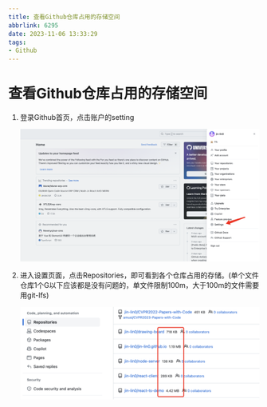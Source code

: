 ```yaml
---
title: 查看Github仓库占用的存储空间
abbrlink: 6295
date: 2023-11-06 13:33:29
tags:
- Github
---
```


# 查看Github仓库占用的存储空间

1. 登录Github首页，点击账户的setting

   ![image-20231106133638213](查看Github仓库占用的存储空间/image-20231106133638213.png)

2. 进入设置页面，点击Repositories，即可看到各个仓库占用的存储。(单个文件仓库1个G以下应该都是没有问题的，单文件限制100m，大于100m的文件需要用git-lfs)

   ![image-20231106133806358](查看Github仓库占用的存储空间/image-20231106133806358.png)



